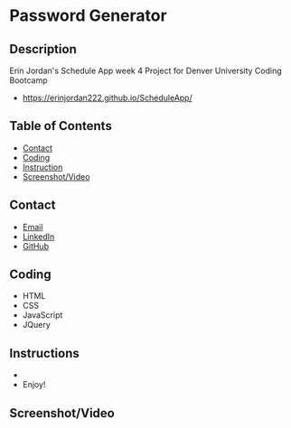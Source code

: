 # Password Generator

## Description
Erin Jordan's Schedule App week 4 Project for Denver University Coding Bootcamp
* https://erinjordan222.github.io/ScheduleApp/

## Table of Contents
* [Contact](#Contact)
* [Coding](#Coding)
* [Instruction](#Instruction)
* [Screenshot/Video](#Screenshot/Video)

## Contact
* <a href="https://erinjordan2790@gmail.com">Email</a> <br>
* <a href="https://www.linkedin.com/in/erin-jordan-b04210223/">LinkedIn</a> <br>
* <a href="https://github.com/ErinJordan222">GitHub</a> <br>

## Coding
* HTML
* CSS
* JavaScript
* JQuery

## Instructions
* 
* Enjoy!

## Screenshot/Video
